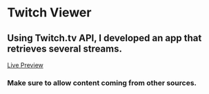 <h1>Twitch Viewer</h1>

<h2>Using Twitch.tv API, I developed an app that retrieves several streams.</h2>

<a target="_blank" href="https://sky-bunny.glitch.me/">Live Preview</a>

<h3>Make sure to allow content coming from other sources.</h3>

